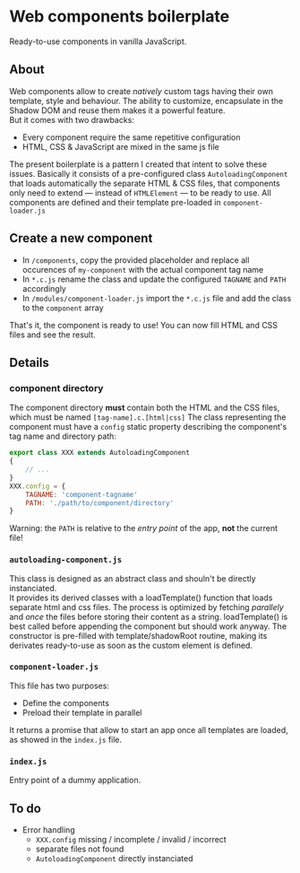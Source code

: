 # Web components boilerplate

Ready-to-use components in vanilla JavaScript.

## About

Web components allow to create *natively* custom tags having their own template, style and behaviour.
The ability to customize, encapsulate in the Shadow DOM and reuse them makes it a powerful feature.  
But it comes with two drawbacks: 
* Every component require the same repetitive configuration
* HTML, CSS & JavaScript are mixed in the same js file

The present boilerplate is a pattern I created that intent to solve these issues. Basically it consists of a pre-configured class `AutoloadingComponent` that loads automatically the separate HTML & CSS files, that components only need to extend — instead of `HTMLElement` — to be ready to use. All components are defined and their template pre-loaded in `component-loader.js`

## Create a new component

* In `/components`, copy the provided placeholder and replace all occurences of `my-component` with the actual component tag name
* In `*.c.js` rename the class and update the configured `TAGNAME` and `PATH` accordingly
* In `/modules/component-loader.js` import the `*.c.js` file and add the class to the `component` array

That's it, the component is ready to use! You can now fill HTML and CSS files and see the result.

## Details

### component directory

The component directory **must** contain both the HTML and the CSS files, which must be named `[tag-name].c.[html|css]`
The class representing the component must have a `config` static property describing the component's tag name and directory path:
```javascript
export class XXX extends AutoloadingComponent
{
    // ...
}
XXX.config = {
    TAGNAME: 'component-tagname'
    PATH: './path/to/component/directory'
}
```
Warning: the `PATH` is relative to the *entry point* of the app, **not** the current file!

### `autoloading-component.js`

This class is designed as an abstract class and shouln't be directly instanciated.  
It provides its derived classes with a loadTemplate() function that loads separate html and css files. The process is optimized by fetching *parallely* and *once* the files before storing their content as a string. loadTemplate() is best called before appending the component but should work anyway. The constructor is pre-filled with template/shadowRoot routine, making its derivates ready-to-use as soon as the custom element is defined.

### `component-loader.js`

This file has two purposes:
* Define the components
* Preload their template in parallel

It returns a promise that allow to start an app once all templates are loaded, as showed in the `index.js` file.

### `index.js`

Entry point of a dummy application.


## To do

* Error handling
    * `XXX.config` missing / incomplete / invalid / incorrect
    * separate files not found
    * `AutoloadingComponent` directly instanciated